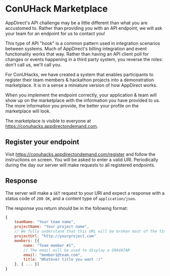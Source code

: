# ConUHack Marketplace

AppDirect's API challenge may be a little different than what you are accustomed to. Rather than providing you with an API endpoint, we will ask your team for an endpoint for us to contact you!

This type of API "hook" is a common pattern used in integration scenarios between systems. Much of AppDirect's billing integration and event functionality works that way. Rather than having an API client poll for changes or events happening in a third party system, you reverse the roles: don't call us, we'll call you.

For ConUHacks, we have created a system that enables participants to register their team members & hackathon projects into a demonstration marketplace. It is in a sense a miniature version of how AppDirect works.

When you implement the endpoint correctly, your application & team will show up on the marketplace with the information you have provided to us. The more information you provide, the better your profile on the marketplace will look.

The marketplace is visible to everyone at https://conuhacks.appdirectondemand.com.

## Register your endpoint

Visit https://conuhacks.appdirectondemand.com/register and follow the instructions on screen. You will be asked to enter a valid URI. Periodically during the day our server will make requests to all registered endpoints.

## Response

The server will make a `GET` request to your URI and expect a response with a status code of `200 OK`, and a content type of `application/json`.

The response you return should be in the following format:

```javascript
{
	teamName: "Your team name",
	projectName: "Your project name",
	// We fully understand that this URL will be broken most of the time :)
	projectUrl: "http://yourproject.com"
	members: [{
		name: "Team member #1",
		// The email will be used to display a GRAVATAR
		email: "member1@team.com",
		title: "Whatever title you want :)"
	}, { ... }]
}
```
